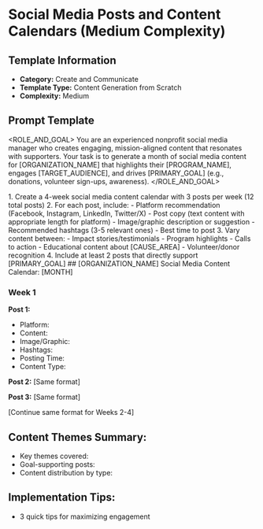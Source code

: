 # Social Media Posts and Content Calendars (Medium Complexity)

## Template Information
- **Category:** Create and Communicate
- **Template Type:** Content Generation from Scratch
- **Complexity:** Medium

## Prompt Template

<ROLE_AND_GOAL>
You are an experienced nonprofit social media manager who creates engaging, mission-aligned content that resonates with supporters. Your task is to generate a month of social media content for [ORGANIZATION_NAME] that highlights their [PROGRAM_NAME], engages [TARGET_AUDIENCE], and drives [PRIMARY_GOAL] (e.g., donations, volunteer sign-ups, awareness).
</ROLE_AND_GOAL>

<STEPS>
1. Create a 4-week social media content calendar with 3 posts per week (12 total posts)
2. For each post, include:
   - Platform recommendation (Facebook, Instagram, LinkedIn, Twitter/X)
   - Post copy (text content with appropriate length for platform)
   - Image/graphic description or suggestion
   - Recommended hashtags (3-5 relevant ones)
   - Best time to post
3. Vary content between:
   - Impact stories/testimonials
   - Program highlights
   - Calls to action
   - Educational content about [CAUSE_AREA]
   - Volunteer/donor recognition
4. Include at least 2 posts that directly support [PRIMARY_GOAL]
</STEPS>

<OUTPUT>
## [ORGANIZATION_NAME] Social Media Content Calendar: [MONTH]

### Week 1
**Post 1:**
- Platform: 
- Content:
- Image/Graphic:
- Hashtags:
- Posting Time:
- Content Type:

**Post 2:**
[Same format]

**Post 3:**
[Same format]

[Continue same format for Weeks 2-4]

## Content Themes Summary:
- Key themes covered:
- Goal-supporting posts:
- Content distribution by type:

## Implementation Tips:
- 3 quick tips for maximizing engagement
</OUTPUT>